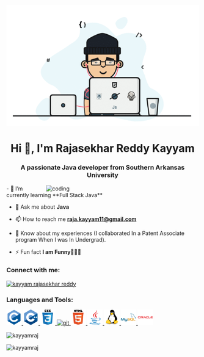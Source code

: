 ![logo](https://github.com/KayyamRaj/KayyamRaj/blob/main/140866485-8fb1c876-9a8f-4d6a-98dc-08c4981eaf70.gif)
<h1 align="center">Hi 👋, I'm Rajasekhar Reddy Kayyam</h1>
<h3 align="center">A passionate Java developer from Southern Arkansas University</h3>
<image align="right" alt="coding" width="400"src="https://www.lambdatest.com/resources/images/news24.gif">
- 🌱 I’m currently learning **Full Stack Java**

- 💬 Ask me about **Java**

- 📫 How to reach me **raja.kayyam11@gmail.com**

- 📄 Know about my experiences (I collaborated In a Patent Associate program When I was In Undergrad).

- ⚡ Fun fact **I am Funny🤡🤸‍♂️**

<h3 align="left">Connect with me:</h3>
<p align="left">
<a href="https://linkedin.com/in/kayyam rajasekhar reddy" target="blank"><img align="center" src="https://raw.githubusercontent.com/rahuldkjain/github-profile-readme-generator/master/src/images/icons/Social/linked-in-alt.svg" alt="kayyam rajasekhar reddy" height="30" width="40" /></a>
</p>

<h3 align="left">Languages and Tools:</h3>
<p align="left"> <a href="https://www.cprogramming.com/" target="_blank" rel="noreferrer"> <img src="https://raw.githubusercontent.com/devicons/devicon/master/icons/c/c-original.svg" alt="c" width="40" height="40"/> </a> <a href="https://www.w3schools.com/cpp/" target="_blank" rel="noreferrer"> <img src="https://raw.githubusercontent.com/devicons/devicon/master/icons/cplusplus/cplusplus-original.svg" alt="cplusplus" width="40" height="40"/> </a> <a href="https://www.w3schools.com/css/" target="_blank" rel="noreferrer"> <img src="https://raw.githubusercontent.com/devicons/devicon/master/icons/css3/css3-original-wordmark.svg" alt="css3" width="40" height="40"/> </a> <a href="https://git-scm.com/" target="_blank" rel="noreferrer"> <img src="https://www.vectorlogo.zone/logos/git-scm/git-scm-icon.svg" alt="git" width="40" height="40"/> </a> <a href="https://www.w3.org/html/" target="_blank" rel="noreferrer"> <img src="https://raw.githubusercontent.com/devicons/devicon/master/icons/html5/html5-original-wordmark.svg" alt="html5" width="40" height="40"/> </a> <a href="https://www.java.com" target="_blank" rel="noreferrer"> <img src="https://raw.githubusercontent.com/devicons/devicon/master/icons/java/java-original.svg" alt="java" width="40" height="40"/> </a> <a href="https://www.linux.org/" target="_blank" rel="noreferrer"> <img src="https://raw.githubusercontent.com/devicons/devicon/master/icons/linux/linux-original.svg" alt="linux" width="40" height="40"/> </a> <a href="https://www.mysql.com/" target="_blank" rel="noreferrer"> <img src="https://raw.githubusercontent.com/devicons/devicon/master/icons/mysql/mysql-original-wordmark.svg" alt="mysql" width="40" height="40"/> </a> <a href="https://www.oracle.com/" target="_blank" rel="noreferrer"> <img src="https://raw.githubusercontent.com/devicons/devicon/master/icons/oracle/oracle-original.svg" alt="oracle" width="40" height="40"/> </a> </p>

<p><img align="center" src="https://github-readme-stats.vercel.app/api/top-langs?username=kayyamraj&show_icons=true&locale=en&layout=compact" alt="kayyamraj" /></p>

<p><img align="center" src="https://github-readme-streak-stats.herokuapp.com/?user=kayyamraj&" alt="kayyamraj" /></p>
